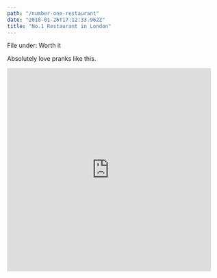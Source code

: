 ```yaml
---
path: "/number-one-restaurant"
date: "2018-01-26T17:12:33.962Z"
title: "No.1 Restaurant in London"
---
```


File under: Worth it

Absolutely love pranks like this.

<iframe src="https://www.facebook.com/plugins/video.php?href=https%3A%2F%2Fwww.facebook.com%2FVICELANDTV%2Fvideos%2F1906627672984606%2F&show_text=0&width=476" width="476" height="476" style="border:none;overflow:hidden" scrolling="no" frameborder="0" allowTransparency="true" allowFullScreen="true"></iframe>
